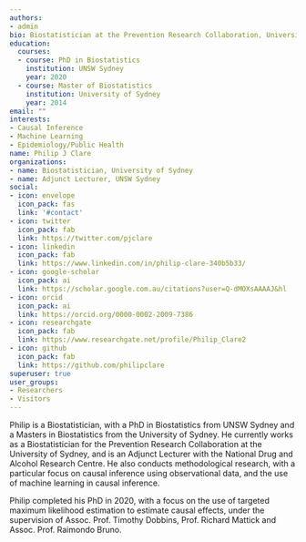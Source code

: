 ```yaml
---
authors:
- admin
bio: Biostatistician at the Prevention Research Collaboration, University of Sydney.
education:
  courses:
  - course: PhD in Biostatistics
    institution: UNSW Sydney
    year: 2020
  - course: Master of Biostatistics
    institution: University of Sydney
    year: 2014
email: ""
interests:
- Causal Inference
- Machine Learning
- Epidemiology/Public Health
name: Philip J Clare
organizations:
- name: Biostatistician, University of Sydney
- name: Adjunct Lecturer, UNSW Sydney
social:
- icon: envelope
  icon_pack: fas
  link: '#contact'
- icon: twitter
  icon_pack: fab
  link: https://twitter.com/pjclare
- icon: linkedin
  icon_pack: fab
  link: https://www.linkedin.com/in/philip-clare-340b5b33/
- icon: google-scholar
  icon_pack: ai
  link: https://scholar.google.com.au/citations?user=Q-dMOXsAAAAJ&hl
- icon: orcid
  icon_pack: ai
  link: https://orcid.org/0000-0002-2009-7386
- icon: researchgate
  icon_pack: fab
  link: https://www.researchgate.net/profile/Philip_Clare2
- icon: github
  icon_pack: fab
  link: https://github.com/philipclare
superuser: true
user_groups:
- Researchers
- Visitors
---
```


Philip is a Biostatistician, with a PhD in Biostatistics from UNSW Sydney and a Masters in Biostatistics from the University of Sydney. He currently works as a Biostatistician for the Prevention Research Collaboration at the University of Sydney, and is an Adjunct Lecturer with the National Drug and Alcohol Research Centre. He also conducts methodological research, with a particular focus on causal inference using observational data, and the use of machine learning in causal inference.

Philip completed his PhD in 2020, with a focus on the use of targeted maximum likelihood estimation to estimate causal effects, under the supervision of Assoc. Prof. Timothy Dobbins, Prof. Richard Mattick and Assoc. Prof. Raimondo Bruno.
